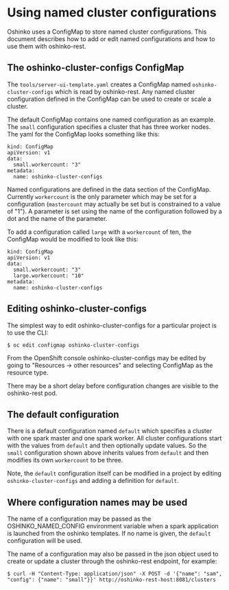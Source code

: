 # Using named cluster configurations

Oshinko uses a ConfigMap to store named cluster configurations.
This document describes how to add or edit named configurations and
how to use them with oshinko-rest.

## The oshinko-cluster-configs ConfigMap

The `tools/server-ui-template.yaml` creates a ConfigMap
named `oshinko-cluster-configs` which is read by oshinko-rest.
Any named cluster configuration defined in the ConfigMap
can be used to create or scale a cluster.

The default ConfigMap contains one named configuration as
an example. The `small` configuration specifies a cluster
that has three worker nodes. The yaml for the ConfigMap
looks something like this:

    kind: ConfigMap
    apiVersion: v1
    data:
      small.workercount: "3"
    metadata:
      name: oshinko-cluster-configs

Named configurations are defined in the data section of the
ConfigMap. Currently `workercount` is the only parameter
which may be set for a configuration (`mastercount` may actually
be set but is constrained to a value of "1"). A parameter is set
using the name of the configuration followed by a dot and the name
of the parameter.

To add a configuration called `large` with a `workercount` of
ten, the ConfigMap would be modified to look like this:

    kind: ConfigMap
    apiVersion: v1
    data:
      small.workercount: "3"
      large.workercount: "10"
    metadata:
      name: oshinko-cluster-configs

## Editing oshinko-cluster-configs

The simplest way to edit oshinko-cluster-configs for a particular
project is to use the CLI:

    $ oc edit configmap oshinko-cluster-configs

From the OpenShift console oshinko-cluster-configs may be edited
by going to "Resources -> other resources" and selecting ConfigMap
as the resource type.

There may be a short delay before configuration changes are visible
to the oshinko-rest pod.

## The default configuration

There is a default configuration named `default` which specifies a cluster
with one spark master and one spark worker. All cluster configurations
start with the values from `default` and then optionally update values. So
the `small` configuration shown above inherits values from `default` and
then modifies its own `workercount` to be three.

Note, the `default` configuration itself can be modified in a project by
editing `oshinko-cluster-configs` and adding a definition for `default`.

## Where configuration names may be used

The name of a configuration may be passed as the OSHINKO_NAMED_CONFIG
environment variable when a spark application is launched from the
oshinko templates. If no name is given, the `default` configuration
will be used.

The name of a configuration may also be passed in the json object
used to create or update a cluster through the oshinko-rest endpoint,
for example:

    $ curl -H "Content-Type: application/json" -X POST -d '{"name": "sam", "config": {"name": "small"}}' http://oshinko-rest-host:8081/clusters
